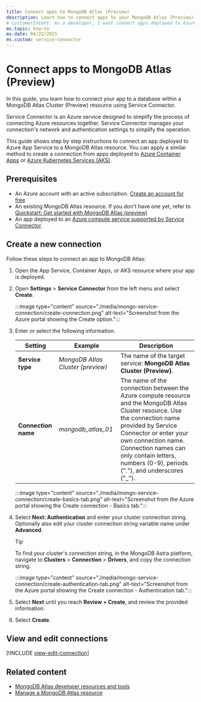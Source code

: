 ```yaml
---
title: Connect apps to MongoDB Atlas (Preview)
description: Learn how to connect apps to your MongoDB Atlas (Preview) service using Service Connector in Azure.
# customerIntent: As a developer, I want connect apps deployed to Azure services to a MongoDB Atlas (Preview) resource.
ms.topic: how-to
ms.date: 04/22/2025
ms.custom: service-connector
---
```


# Connect apps to MongoDB Atlas (Preview)

In this guide, you learn how to connect your app to a database within a MongoDB Atlas Cluster (Preview) resource using Service Connector.

Service Connector is an Azure service designed to simplify the process of connecting Azure resources together. Service Connector manages your connection's network and authentication settings to simplify the operation.

This guide shows step by step instructions to connect an app deployed to Azure App Service to a MongoDB Atlas resource. You can apply a similar method to create a connection from apps deployed to [Azure Container Apps](/azure/container-apps/quickstart-portal) or [Azure Kubernetes Services (AKS)](/azure/aks/learn/quick-kubernetes-deploy-portal).

## Prerequisites

* An Azure account with an active subscription. [Create an account for free](https://azure.microsoft.com/free)
* An existing MongoDB Atlas resource. If you don't have one yet, refer to [Quickstart: Get started with MongoDB Atlas (preview)](./create.md)
* An app deployed to an [Azure compute service supported by Service Connector](../../service-connector/overview.md#what-services-are-supported-by-service-connector).

## Create a new connection

Follow these steps to connect an app to MongoDB Atlas:

1. Open the App Service, Container Apps, or AKS resource where your app is deployed.

1. Open **Settings** > **Service Connector** from the left menu and select **Create**.

    :::image type="content" source="./media/mongo-service-connection/create-connection.png" alt-text="Screenshot from the Azure portal showing the Create option.":::

1. Enter or select the following information.

    | Setting                    | Example                       | Description                                                                                                                                                                                                                                                                                       |
    |----------------------------|-------------------------------|---------------------------------------------------------------------------------------------------------------------------------------------------------------------------------------------------------------------------------------------------------------------------------------------------|
    | **Service type**           | *MongoDB Atlas Cluster (preview)*    | The name of the target service: **MongoDB Atlas Cluster (Preview)**.                                                                                                                                                                                                                                     |
    | **Connection name**        | *mongodb_atlas_01*            | The name of the connection between the Azure compute resource and the MongoDB Atlas Cluster resource. Use the connection name provided by Service Connector or enter your own connection name. Connection names can only contain letters, numbers (0-9), periods ("."), and underscores ("_"). |
 
    :::image type="content" source="./media/mongo-service-connection/create-basics-tab.png" alt-text="Screenshot from the Azure portal showing the Create connection - Basics tab.":::

1. Select **Next: Authentication** and enter your cluster connection string. Optionally also edit your cluster connection string variable name under **Advanced**.

    > [!TIP]
    > To find your cluster's connection string, in the MongoDB Astra platform, navigate to **Clusters** > **Connection** > **Drivers**, and copy the connection string.

    :::image type="content" source="./media/mongo-service-connection/create-authentication-tab.png" alt-text="Screenshot from the Azure portal showing the Create connection - Authentication tab.":::

1. Select **Next** until you reach  **Review + Create**, and review the provided information.
1. Select **Create**.

## View and edit connections

[!INCLUDE [view-edit-connection](../includes/view-edit-connection.md)]

## Related content

- [MongoDB Atlas developer resources and tools](tools.md)
- [Manage a MongoDB Atlas resource](manage.md)
